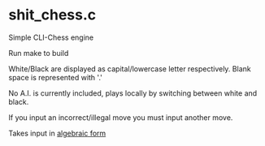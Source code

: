 # shit_chess.c
Simple CLI-Chess engine

Run make to build

White/Black are displayed as capital/lowercase letter respectively. Blank space is represented with '.'

No A.I. is currently included, plays locally by switching between white and black.


If you input an incorrect/illegal move you must input another move.

Takes input in [algebraic form](https://en.wikipedia.org/wiki/Algebraic_notation_(chess))
